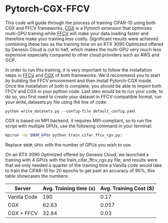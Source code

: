 # Pytorch-CGX-FFCV
This code will guide through the process of training CIFAR-10 using both CGX and FFCV frameworks, [CGX](https://github.com/IST-DASLab/torch_cgx/) is a Pytorch extension that optimizes multi-GPU training while [FFCV](https://github.com/libffcv/ffcv/) will make your data loading faster and therefore make your training less costly. Significant results were achieved combining these two as the training time on an RTX 3090 Optimized offered by Genesis Cloud is cut to half, which makes the multi-GPU very much less expensive especially compared to other cloud providers such as AWS and GCP. 

In order to run this training, it is very important to follow the installation steps in [FFCV](https://github.com/libffcv/ffcv/) and [CGX](https://github.com/IST-DASLab/torch_cgx/) of both frameworks. We'd recommend you to start by building the FFCV environment and then install Pytorch-CGX inside. Once the installation of both is complete, you should be able to import both FFCV and CGX in your python code. Last steo would be to run your code, to do so, you first need to create your dataset in FFCV-compatible format, run your write_datasets.py file using the line of code:
```
python write_datasets.py --config-file default_config.yaml

```

CGX is based on MPI backend, it requires MPI-compliant, so to run the script with multiple GPUs, use the following command in your terminal:

```bash
mpirun -np $NUM_GPUs python train_cifar_ffcv_cgx.py: 
```
Replace `$NUM_GPUs` with the number of GPUs you wish to use.

On an RTX 3090 Optimized offered by Genesis Cloud, we launched a training with 4 GPUs with the train_cifar_ffcv_cgx.py file, and results were that we only needed a quarter of the training time a Vanilla code would take to train the CIFAR-10 for 20 epochs to get past an accuracy of 90%, this table showcases the numbers: 

| Server         | Avg. Training time (s) | Avg. Training Cost ($) |
|----------------|------------------------|------------------------|
| Vanilla Code   | 190                    | 0.17                   |
| CGX            | 62.63                  | 0.057                  |
| CGX + FFCV     | 32.84                  | 0.03                   |
